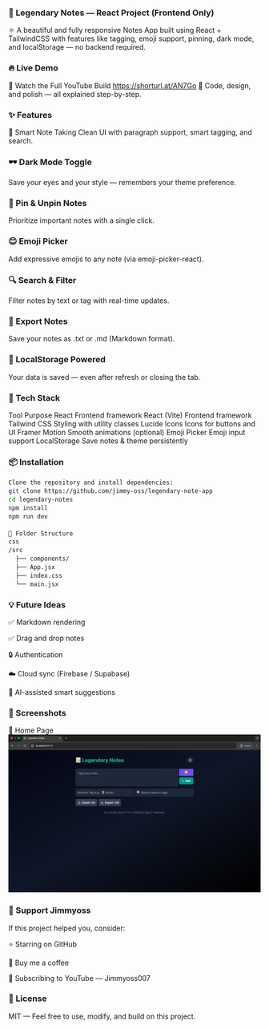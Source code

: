### 📝 Legendary Notes — React Project (Frontend Only)
⚛️ A beautiful and fully responsive Notes App built using React + TailwindCSS with features like tagging, emoji support, pinning, dark mode, and localStorage — no backend required.

### 🔥 Live Demo
🔗 Watch the Full YouTube Build https://shorturl.at/AN7Go
🎥 Code, design, and polish — all explained step-by-step.

### ✨ Features
🧠 Smart Note Taking
Clean UI with paragraph support, smart tagging, and search.

### 🕶️ Dark Mode Toggle
Save your eyes and your style — remembers your theme preference.

### 📌 Pin & Unpin Notes
Prioritize important notes with a single click.

### 😊 Emoji Picker
Add expressive emojis to any note (via emoji-picker-react).

### 🔍 Search & Filter
Filter notes by text or tag with real-time updates.

### 📁 Export Notes
Save your notes as .txt or .md (Markdown format).

### 💾 LocalStorage Powered
Your data is saved — even after refresh or closing the tab.

### 🚀 Tech Stack
Tool	Purpose
React	Frontend framework
React (Vite)	Frontend framework
Tailwind CSS	Styling with utility classes
Lucide Icons	Icons for buttons and UI
Framer Motion	Smooth animations (optional)
Emoji Picker	Emoji input support
LocalStorage	Save notes & theme persistently

### 📦 Installation
```bash
Clone the repository and install dependencies:
git clone https://github.com/jimmy-oss/legendary-note-app
cd legendary-notes
npm install
npm run dev

📂 Folder Structure
css
/src
  ├── components/
  ├── App.jsx
  ├── index.css
  └── main.jsx
```
### 💡 Future Ideas
✅ Markdown rendering

✅ Drag and drop notes

🔒 Authentication

☁️ Cloud sync (Firebase / Supabase)

🧠 AI-assisted smart suggestions

### 📸 Screenshots
🧭 Home Page
![Home Page](./src/screenshots/screen1.png)

### 🤝 Support Jimmyoss
If this project helped you, consider:

⭐ Starring on GitHub

🧃 Buy me a coffee

🧠 Subscribing to YouTube — Jimmyoss007

### 📢 License
MIT — Feel free to use, modify, and build on this project.

